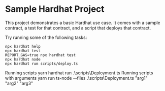 # Sample Hardhat Project

This project demonstrates a basic Hardhat use case. It comes with a sample contract, a test for that contract, and a script that deploys that contract.

Try running some of the following tasks:

```shell
npx hardhat help
npx hardhat test
REPORT_GAS=true npx hardhat test
npx hardhat node
npx hardhat run scripts/deploy.ts
```

Running scripts
yarn hardhat run .\scripts\Deployment.ts
Running scripts with arguments
yarn run ts-node --files .\scripts\Deployment.ts "arg1" "arg2" "arg3"
